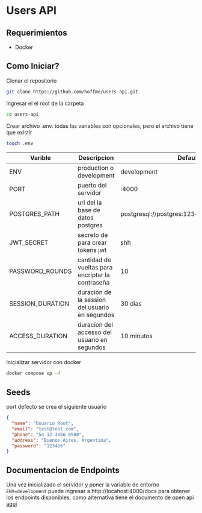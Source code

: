 # Users API

## Requerimientos

- Docker

## Como Iniciar?
Clonar el repositorio

```bash
git clone https://github.com/hoffme/users-api.git
```

Ingresar el el root de la carpeta

```bash
cd users-api
```

Crear archivo .env.
todas las variables son opcionales, pero el archivo tiene que existir

```bash
touch .env
```

| Varible          | Descripcion                                      | Default                                     |
|------------------|--------------------------------------------------|---------------------------------------------|
| ENV              | production o development                         | development                                 |
| PORT             | puerto del servidor                              | :4000                                       |
| POSTGRES_PATH    | uri del la base de datos postgres                | postgresql://postgres:1234@db:5432/postgres |
| JWT_SECRET       | secreto de para crear tokens jwt                 | shh                                         |
| PASSWORD_ROUNDS  | cantidad de vueltas para encriptar la contraseña | 10                                          |
| SESSION_DURATION | duracion de la session del usuario en segundos   | 30 dias                                     |
| ACCESS_DURATION  | duracion del accesso del usuario en segundos     | 10 minutos                                  |

Inicializar servidor con docker

```bash
docker compose up -d
```

## Seeds

port defecto se crea el siguiente usuario

```json
{
  "name": "Usuario Root",
  "email": "test@test.com",
  "phone": "54 12 3456 8900",
  "address": "Buenos Aires, Argentina",
  "password": "123456"
}
```

## Documentacion de Endpoints

Una vez inicializado el servidor y poner la variable de entorno
```ENV=development``` puede ingresar a http://locahost:4000/docs 
para obtener los endpoints disponibles, como alternativa tiene
el documento de open api [aqui](docs/swagger.json)

